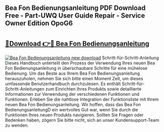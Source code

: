 ## Bea Fon Bedienungsanleitung PDF Download Free - Part-UWQ User Guide Repair - Service Owner Edition OpoG6

# <h2><a href="http://df2beox.blite.top/?on=Bea+Fon+Bedienungsanleitung">🔗Download 👉🔴 Bea Fon Bedienungsanleitung</a></h2>

[![Bea Fon Bedienungsanleitung new download](https://i.imgur.com/lujVjoI.png)](http://df2beox.blite.top/?on=Bea+Fon+Bedienungsanleitung)
Schritt-für-Schritt-Anleitung Dieses Handbuch unterteilt den Prozess der Verwendung Ihres neuen Bea Fon Bedienungsanleitung in überschaubare Schritte für eine mühelose Bedienung. Um das Beste aus Ihrem Bea Fon Bedienungsanleitung herauszuholen, nehmen Sie sich bitte einen Moment Zeit, um dieses umfassende Benutzerhandbuch durchzulesen. Es enthält Schritt-für-Schritt-Anleitungen zum Einrichten Ihres Produkts sowie detaillierte Informationen zur Verwendung der verschiedenen Funktionen und Funktionen. Erleben Sie die nahtlose Integration der Funktionsliste mit Ihrem neuen Bea Fon Bedienungsanleitung. Wir hoffen, dass das Bea Fon BedienungsanleitungD ein wertvolles Gut war, wenn Sie durch die Funktionen Ihres neuen Produkts navigieren. Sollten Sie Fragen oder Bedenken haben, zögern Sie bitte nicht, sich an unser Kundensupport-Team zu wenden.
